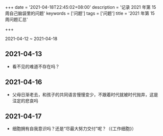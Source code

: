 +++
date = '2021-04-18T22:45:02+08:00'
description = '记录 2021 年第 15 周自己脑袋里的问题'
keywords = ['问题']
tags = ['问题']
title = '2021 年第 15 周问题汇总'

+++

2021-04-12 ~ 2021-04-18

## 2021-04-13

- 看不见的难道不存在吗？

## 2021-04-16

- 父母日渐老去，和孩子的共同语言慢慢变少，不跟着时代就被时代抛弃，这是注定的悲哀吗

## 2021-04-17

- 细胞拥有自我意识吗？还是“尽最大努力交付”呢？（《工作细胞》）
